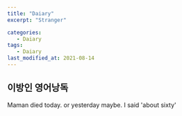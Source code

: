 ```yaml
---
title: "Daiary"
excerpt: "Stranger"

categories:
   - Daiary
tags:
   - Daiary
last_modified_at: 2021-08-14
---
```


## 이방인 영어낭독
Maman died today. or yesterday maybe.
I said 'about sixty'